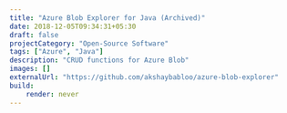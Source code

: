 ```yaml
---
title: "Azure Blob Explorer for Java (Archived)"
date: 2018-12-05T09:34:31+05:30
draft: false
projectCategory: "Open-Source Software"
tags: ["Azure", "Java"]
description: "CRUD functions for Azure Blob"
images: []
externalUrl: "https://github.com/akshaybabloo/azure-blob-explorer"
build:
    render: never
---
```


